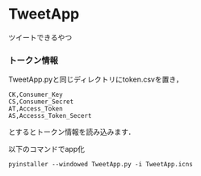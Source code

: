 # TweetApp
ツイートできるやつ
### トークン情報
TweetApp.pyと同じディレクトリにtoken.csvを置き，
```
CK,Consumer_Key
CS,Consumer_Secret
AT,Access_Token
AS,Accesss_Token_Secert
```
とするとトークン情報を読み込みます．

以下のコマンドでapp化
```
pyinstaller --windowed TweetApp.py -i TweetApp.icns
```
